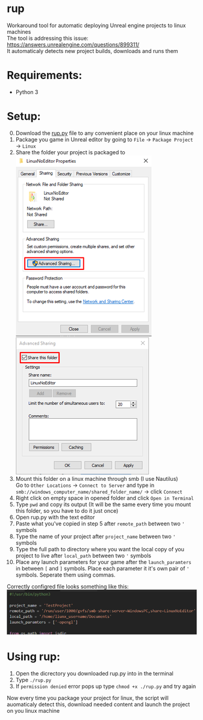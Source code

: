 # rup
Workaround tool for automatic deploying Unreal engine projects to linux machines\
The tool is addressing this issue: https://answers.unrealengine.com/questions/899311/ \
It automaticaly detects new project builds, downloads and runs them

# Requirements:
* Python 3

# Setup:
0. Download the [rup.py](rup.py) file to any convenient place on your linux machine
1. Package you game in Unreal editor by going to `File` -> `Package Project` -> `Linux`
2. Share the folder your project is packaged to\
![](share1.png) ![](share2.png)
3. Mount this folder on a linux machine through smb (I use Nautilus)\
Go to `Other Locations` -> `Connect to Server` and type in `smb://windows_computer_name/shared_folder_name/` -> click `Connect`
4. Right click on empty space in opened folder and click `Open in Terminal`
5. Type `pwd` and copy its output (It will be the same every time you mount this folder, so you have to do it just once)
6. Open rup.py with the text editor
7. Paste what you've copied in step 5 after `remote_path` between two `'` symbols
8. Type the name of your project after `project_name` between two `'` symbols
9. Type the full path to directory where you want the local copy of you project to live after `local_path` between two `'` symbols
10. Place any launch parameters for your game after the `launch_paramters` in between `[` and `]` symbols. Place each parameter it it's own pair of `'` symbols. Seperate them using commas.

Correctly configred file looks something like this:\
![](config.png)

# Using rup:
1. Open the dicrectory you downloaded rup.py into in the terminal
2. Type `./rup.py`
3. If `permission denied` error pops up type `chmod +x ./rup.py` and try again

Now every time you package your project for linux, the script will auomaticaly detect this, download needed content and launch the project on you linux machine
